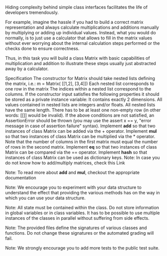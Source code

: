 Hiding complexity behind simple class interfaces facilitates the life of developers tremendously.

For example, imagine the hassle if you had to build a correct matrix representation and always calculate multiplications and additions manually by multiplying or adding up individual values. Instead, what you would do normally, is to just use a calculator that allows to fill in the matrix values without ever worrying about the internal calculation steps performed or the checks done to ensure correctness.

Thus, in this task you will build a class Matrix with basic capabilities of multiplication and addition to illustrate these steps usually just abstracted away by a calculator.

Specification
The constructor for Matrix should take nested lists defining the matrix, i.e.:
 m = Matrix(
    [[1,2],
     [3,4]])
Each nested list corresponds to one row in the matrix
The indices within a nested list correspond to the columns.
If the constructor input satisfies the following properties it should be stored as a private instance variable:
It contains exactly 2 dimensions.
All values contained in nested lists are integers and/or floats.
All nested lists have the same length.
There has to be at least one non-empty row (in other words: [[]] would be invalid).
If the above conditions are not satisfied, an AssertionError should be thrown (you may use the assert x == y, "error message in case of assertion failure" syntax).
Implement __add__ so that two instances of class Matrix can be added via the + operator.
Implement __mul__ so that two instances of class Matrix can be multiplied via the * operator. Note that the number of columns in the first matrix must equal the number of rows in the second matrix.
Implement __eq__ so that two instances of class Matrix can be compared via the == operator.
Implement __hash__ so that instances of class Matrix can be used as dictionary keys.
Note: In case you do not know how to add/multiply matrices, check this Link

Note: To read more about __add__ and __mul__, checkout the appropriate documentation

Note: We encourage you to experiment with your data structure to understand the effect that providing the various methods has on the way in which you can use your data structure.

Note: All state must be contained within the class. Do not store information in global variables or in class variables. It has to be possible to use multiple instances of the classes in parallel without suffering from side effects.

Note: The provided files define the signatures of various classes and functions. Do not change these signatures or the automated grading will fail.

Note: We strongly encourage you to add more tests to the public test suite.